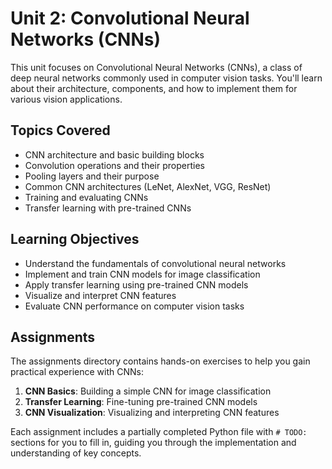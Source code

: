 # Unit 2: Convolutional Neural Networks (CNNs)

This unit focuses on Convolutional Neural Networks (CNNs), a class of deep neural networks commonly used in computer vision tasks. You'll learn about their architecture, components, and how to implement them for various vision applications.

## Topics Covered

- CNN architecture and basic building blocks
- Convolution operations and their properties
- Pooling layers and their purpose
- Common CNN architectures (LeNet, AlexNet, VGG, ResNet)
- Training and evaluating CNNs
- Transfer learning with pre-trained CNNs

## Learning Objectives

- Understand the fundamentals of convolutional neural networks
- Implement and train CNN models for image classification
- Apply transfer learning using pre-trained CNN models
- Visualize and interpret CNN features
- Evaluate CNN performance on computer vision tasks

## Assignments

The assignments directory contains hands-on exercises to help you gain practical experience with CNNs:

1. **CNN Basics**: Building a simple CNN for image classification
2. **Transfer Learning**: Fine-tuning pre-trained CNN models
3. **CNN Visualization**: Visualizing and interpreting CNN features

Each assignment includes a partially completed Python file with `# TODO:` sections for you to fill in, guiding you through the implementation and understanding of key concepts. 